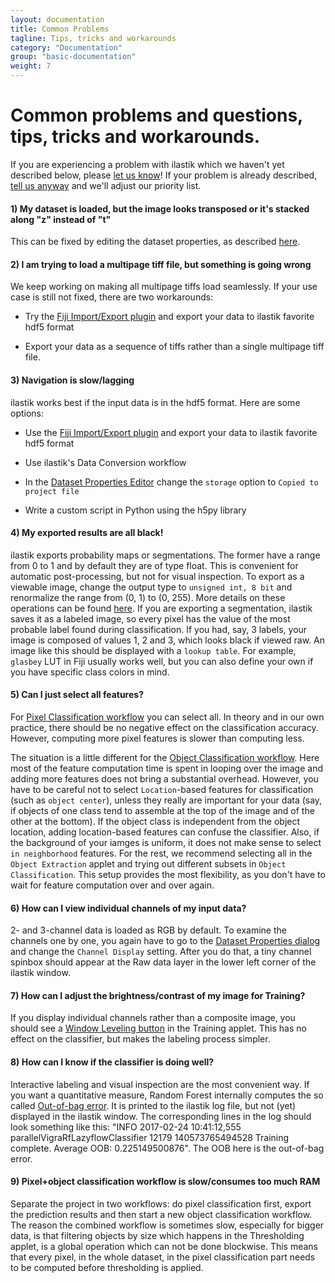 ```yaml
---
layout: documentation
title: Common Problems 
tagline: Tips, tricks and workarounds
category: "Documentation"
group: "basic-documentation"
weight: 7
---
```

# Common problems and questions, tips, tricks and workarounds.

If you are experiencing a problem with ilastik which we haven't yet described below, please [let us know]({{site.baseurl}}/community.html)! 
If your problem is already described, [tell us anyway]({{site.baseurl}}/community.html) and we'll adjust our priority list.

#### 1) My dataset is loaded, but the image looks transposed or it's stacked along "z" instead of "t"
This can be fixed by editing the dataset properties, as described [here]({{site.baseurl}}/documentation/basics/dataselection#properties).

#### 2) I am trying to load a multipage tiff file, but something is going wrong
We keep working on making all multipage tiffs load seamlessly. If your use case is still not fixed, there are two workarounds:

* Try the [Fiji Import/Export plugin]({{site.baseurl}}/documentation/fiji_export/plugin) and export your data to ilastik favorite hdf5 format

* Export your data as a sequence of tiffs rather than a single multipage tiff file.

#### 3) Navigation is slow/lagging
ilastik works best if the input data is in the hdf5 format. Here are some options:

* Use the [Fiji Import/Export plugin]({{site.baseurl}}/documentation/fiji_export/plugin) and export your data to ilastik favorite hdf5 format

* Use ilastik's Data Conversion workflow

* In the [Dataset Properties Editor]({{site.baseurl}}/documentation/basics/dataselection#properties) change the ``storage`` option to ``Copied to project file``

* Write a custom script in Python using the h5py library

#### 4) My exported results are all black!
ilastik exports probability maps or segmentations. The former have a range from 0 to 1 and by default they are of type float. This is convenient for automatic post-processing, but not for visual inspection. To export as a viewable image, change the output type to ``unsigned int, 8 bit`` and renormalize the range from (0, 1) to (0, 255). More details on these operations can be found [here]({{site.baseurl}}/documentation/basics/export#settings). If you are exporting a segmentation, ilastik saves it as a labeled image, so every pixel has the value of the most probable label found during classification. If you had, say, 3 labels, your image is composed of values 1, 2 and 3, which looks black if viewed raw. An image like this should be displayed with a ``lookup table``. For example, ``glasbey`` LUT in Fiji usually works well, but you can also define your own if you have specific class colors in mind.

#### 5) Can I just select all features?
For [Pixel Classification workflow]({{site.baseurl}}/documentation/pixelclassification/pixelclassification) you can select all. In theory and in our own practice, there should be no negative effect on the classification accuracy. However, computing more pixel features is slower than computing less.  

The situation is a little different for the [Object Classification workflow]({{site.baseurl}}/documentation/objects/objects). Here most of the feature computation time is spent in looping over the image and adding more features does not bring a substantial overhead. However, you have to be careful not to select ``Location``-based features for classification (such as ``object center``), unless they really are important for your data (say, if objects of one class tend to assemble at the top of the image and of the other at the bottom). If the object class is independent from the object location, adding location-based features can confuse the classifier. Also, if the background of your iamges is uniform, it does not make sense to select ``in neighborhood`` features. For the rest, we recommend selecting all in the ``Object Extraction`` applet and trying out different subsets in ``Object Classification``. This setup provides the most flexibility, as you don't have to wait for feature computation over and over again.

#### 6) How can I view individual channels of my input data?
2- and 3-channel data is loaded as RGB by default. To examine the channels one by one, you again have to go to the [Dataset Properties dialog]({{site.baseurl}}/documentation/basics/dataselection#properties) and change the ``Channel Display`` setting. After you do that, a tiny channel spinbox should appear at the Raw data layer in the lower left corner of the ilastik window. 

#### 7) How can I adjust the brightness/contrast of my image for Training?
If you display individual channels rather than a composite image, you should see a [Window Leveling button]({{site.baseurl}}/documentation/pixelclassification/pixelclassification#window) in the Training applet. This has no effect on the classifier, but makes the labeling process simpler.

#### 8) How can I know if the classifier is doing well?
Interactive labeling and visual inspection are the most convenient way. If you want a quantitative measure, Random Forest internally computes the so called [Out-of-bag error](http://en.wikipedia.org/wiki/Out-of-bag_error). It is printed to the ilastik log file, but not (yet) displayed in the ilastik window. The corresponding lines in the log should look something like this: "INFO 2017-02-24 10:41:12,555 parallelVigraRfLazyflowClassifier 12179 140573765494528 Training complete. Average OOB: 0.225149500876". The OOB here is the out-of-bag error. 

#### 9) Pixel+object classification workflow is slow/consumes too much RAM
Separate the project in two workflows: do pixel classification first, export the prediction results and then start a new object classification workflow. The reason the combined workflow is sometimes slow, especially for bigger data, is that filtering objects by size which happens in the Thresholding applet, is a global operation which can not be done blockwise. This means that every pixel, in the whole dataset, in the pixel classification part needs to be computed before thresholding is applied. 
